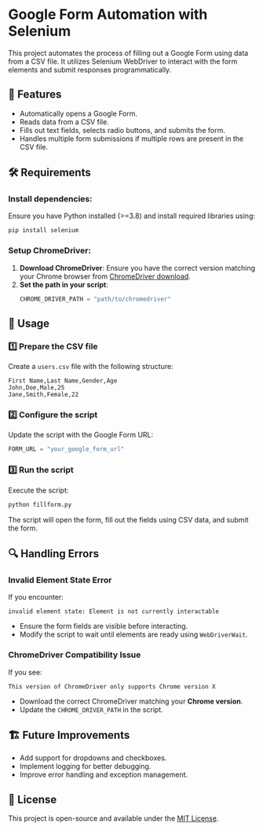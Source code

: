 # Google Form Automation with Selenium

This project automates the process of filling out a Google Form using data from a CSV file. It utilizes Selenium WebDriver to interact with the form elements and submit responses programmatically.

## 📌 Features
- Automatically opens a Google Form.
- Reads data from a CSV file.
- Fills out text fields, selects radio buttons, and submits the form.
- Handles multiple form submissions if multiple rows are present in the CSV file.

## 🛠 Requirements
### Install dependencies:
Ensure you have Python installed (>=3.8) and install required libraries using:
```sh
pip install selenium
```
### Setup ChromeDriver:
1. **Download ChromeDriver**: Ensure you have the correct version matching your Chrome browser from [ChromeDriver download](https://sites.google.com/chromium.org/driver/).
2. **Set the path in your script**:
   ```python
   CHROME_DRIVER_PATH = "path/to/chromedriver"
   ```

## 🚀 Usage
### 1️⃣ Prepare the CSV file
Create a `users.csv` file with the following structure:
```csv
First Name,Last Name,Gender,Age
John,Doe,Male,25
Jane,Smith,Female,22
```

### 2️⃣ Configure the script
Update the script with the Google Form URL:
```python
FORM_URL = "your_google_form_url"
```

### 3️⃣ Run the script
Execute the script:
```sh
python fillform.py
```
The script will open the form, fill out the fields using CSV data, and submit the form.

## 🔍 Handling Errors
### Invalid Element State Error
If you encounter:
```
invalid element state: Element is not currently interactable
```
- Ensure the form fields are visible before interacting.
- Modify the script to wait until elements are ready using `WebDriverWait`.

### ChromeDriver Compatibility Issue
If you see:
```
This version of ChromeDriver only supports Chrome version X
```
- Download the correct ChromeDriver matching your **Chrome version**.
- Update the `CHROME_DRIVER_PATH` in the script.

## 🏗 Future Improvements
- Add support for dropdowns and checkboxes.
- Implement logging for better debugging.
- Improve error handling and exception management.

## 📝 License
This project is open-source and available under the [MIT License](LICENSE).

